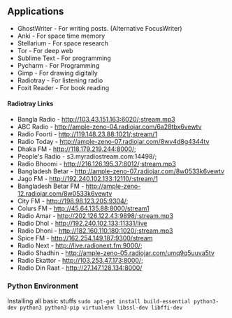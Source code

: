 ## Applications
 - GhostWriter - For writing posts. (Alternative FocusWriter)  
- Anki - For space time memory   
- Stellarium - For space research  
- Tor - For deep web  
- Sublime Text - For programming  
- Pycharm - For Programming  
- Gimp - For drawing digitally  
- Radiotray - For listening radio
- Foxit Reader - For book reading

#### Radiotray Links
- Bangla Radio - http://103.43.151.163:6020/;stream.mp3
- ABC Radio - http://ample-zeno-04.radiojar.com/6a28tbx6vewtv
- Radio Foorti - http://119.148.23.88:1021/;stream/1
- Radio Today - http://ample-zeno-07.radiojar.com/8wv4d8g4344tv
- Dhaka FM - http://118.179.219.244:8000/;
- People's Radio - s3.myradiostream.com:14498/;
- Radio Bhoomi - http://216.126.195.37:8012/;stream.mp3
- Bangladesh Betar - http://ample-zeno-07.radiojar.com/8w0533k6vewtv
- Jago FM - http://192.240.102.133:12110/;stream/1
- Bangladesh Betar FM - http://ample-zeno-12.radiojar.com/8w0533k6vewtv
- City FM - http://198.98.123.205:9304/;
- Colurs FM - http://45.64.135.88:8000/stream1
- Radio Amar - http://202.126.122.43:9898/;stream.mp3
- Radio Dhol - http://192.240.102.133:11331/live
- Radio Dhoni - http://182.160.110.180:1020/;stream.mp3
- Spice FM - http://162.254.149.187:9300/stream
- Radio Next - http://live.radionext.fm:9000/;
- Radio Shadhin - http://ample-zeno-05.radiojar.com/umq9q5uuva5tv
- Radio Ekattor - http://103.253.47.173:8000/;
- Radio Din Raat - http://27.147.128.134:8000/

### Python Environment
Installing all basic stuffs
`sudo apt-get install build-essential python3-dev python3 python3-pip virtualenv libssl-dev libffi-dev`
